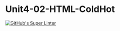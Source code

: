 # Unit4-02-HTML-ColdHot
[![GitHub's Super Linter](https://github.com/ICS20-Programming-Angelo-Pintilie/Unit3-02-HTML-VolumePyramid/workflows/GitHub's%20Super%20Linter/badge.svg)](https://github.com/ICS20-Programming-Angelo-Pintilie/Unit3-02-HTML-VolumePyramid/actions)